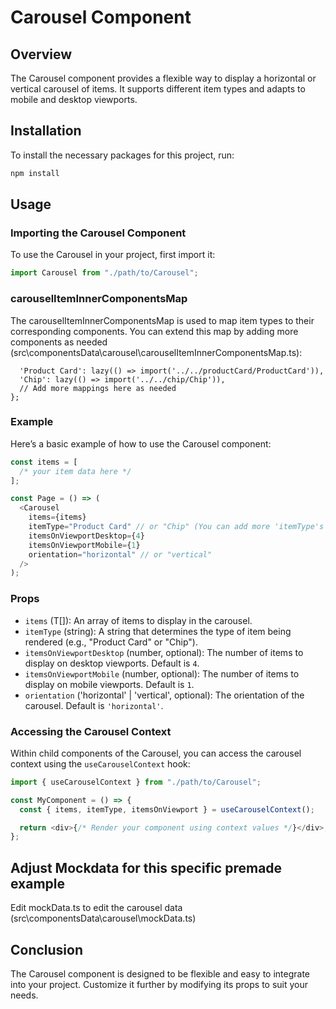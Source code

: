 # Carousel Component

## Overview

The Carousel component provides a flexible way to display a horizontal or vertical carousel of items. It supports different item types and adapts to mobile and desktop viewports.

## Installation

To install the necessary packages for this project, run:

```bash
npm install
```

## Usage

### Importing the Carousel Component

To use the Carousel in your project, first import it:

```javascript
import Carousel from "./path/to/Carousel";
```

### carouselItemInnerComponentsMap

The carouselItemInnerComponentsMap is used to map item types to their corresponding components. You can extend this map by adding more components as needed (src\componentsData\carousel\carouselItemInnerComponentsMap.ts):

```const carouselItemInnerComponentsMap = {
  'Product Card': lazy(() => import('../../productCard/ProductCard')),
  'Chip': lazy(() => import('../../chip/Chip')),
  // Add more mappings here as needed
};
```

### Example

Here’s a basic example of how to use the Carousel component:

```javascript
const items = [
  /* your item data here */
];

const Page = () => (
  <Carousel
    items={items}
    itemType="Product Card" // or "Chip" (You can add more 'itemType's as many as you wish)
    itemsOnViewportDesktop={4}
    itemsOnViewportMobile={1}
    orientation="horizontal" // or "vertical"
  />
);
```

### Props

- `items` (T[]): An array of items to display in the carousel.
- `itemType` (string): A string that determines the type of item being rendered (e.g., "Product Card" or "Chip").
- `itemsOnViewportDesktop` (number, optional): The number of items to display on desktop viewports. Default is `4`.
- `itemsOnViewportMobile` (number, optional): The number of items to display on mobile viewports. Default is `1`.
- `orientation` ('horizontal' | 'vertical', optional): The orientation of the carousel. Default is `'horizontal'`.

### Accessing the Carousel Context

Within child components of the Carousel, you can access the carousel context using the `useCarouselContext` hook:

```javascript
import { useCarouselContext } from "./path/to/Carousel";

const MyComponent = () => {
  const { items, itemType, itemsOnViewport } = useCarouselContext();

  return <div>{/* Render your component using context values */}</div>;
};
```

## Adjust Mockdata for this specific premade example

Edit mockData.ts to edit the carousel data (src\componentsData\carousel\mockData.ts)

## Conclusion

The Carousel component is designed to be flexible and easy to integrate into your project. Customize it further by modifying its props to suit your needs.
